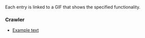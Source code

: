 Each entry is linked to a GIF that shows the specified functionality.

### Crawler

* [Example text](https://raw.githubusercontent.com/amos-project2/metadata-hub/ce42678a35d31314d4d427dc805d7c7f8672cc0b/documentation/gifs/example.gif)
